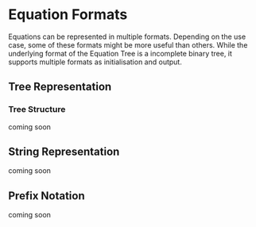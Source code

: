 # Equation Formats
Equations can be represented in multiple formats. Depending on the use case, some of these formats might be more useful than others. While the underlying format of the Equation Tree is a incomplete binary tree, it supports multiple formats as initialisation and output.

## Tree Representation
### Tree Structure 
coming soon


## String Representation
coming soon

## Prefix Notation
coming soon



